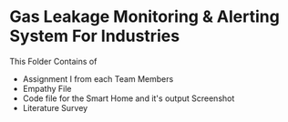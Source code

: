 # Gas Leakage Monitoring & Alerting System For Industries

This Folder Contains of 
* Assignment I from each Team Members
* Empathy File
* Code file for the Smart Home and it's output Screenshot
* Literature Survey
